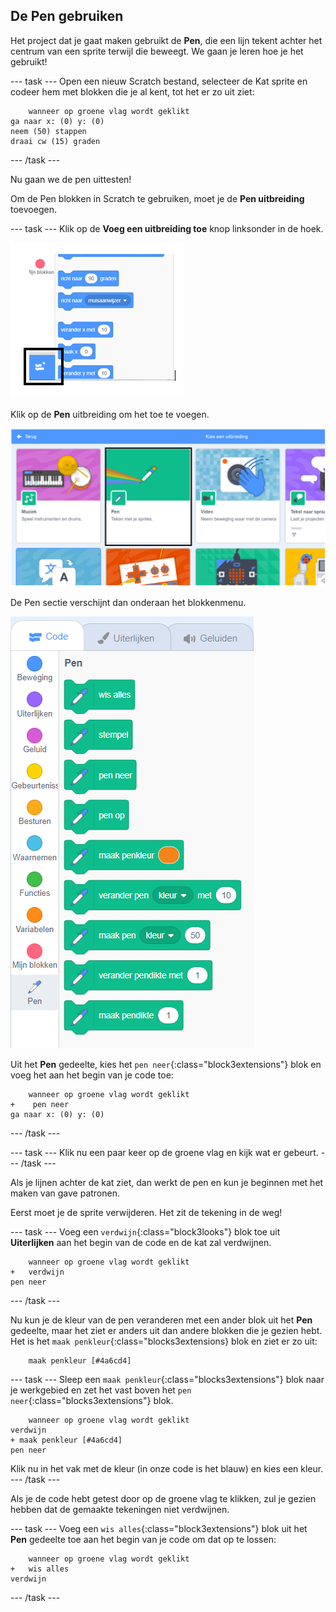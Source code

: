 ## De Pen gebruiken

Het project dat je gaat maken gebruikt de **Pen**, die een lijn tekent achter het centrum van een sprite terwijl die beweegt. We gaan je leren hoe je het gebruikt!

\--- task \--- Open een nieuw Scratch bestand, selecteer de Kat sprite en codeer hem met blokken die je al kent, tot het er zo uit ziet:

```blocks3
    wanneer op groene vlag wordt geklikt
ga naar x: (0) y: (0)
neem (50) stappen
draai cw (15) graden
```

\--- /task \---

Nu gaan we de pen uittesten!

Om de Pen blokken in Scratch te gebruiken, moet je de **Pen uitbreiding** toevoegen.

\--- task \--- Klik op de **Voeg een uitbreiding toe** knop linksonder in de hoek.

![voeg een gemarkeerde knop als uitbreiding toe](images/add-extension-annotated.png)

Klik op de **Pen** uitbreiding om het toe te voegen.

![pen uitbreiding gemarkeerd](images/click-pen-annotated.png)

De Pen sectie verschijnt dan onderaan het blokkenmenu.

![pen uitbreiding blokken](images/pen-extension-blocks.png)

Uit het **Pen** gedeelte, kies het `pen neer`{:class="block3extensions"} blok en voeg het aan het begin van je code toe:

```blocks3
    wanneer op groene vlag wordt geklikt
+    pen neer
ga naar x: (0) y: (0)
```

\--- /task \---

\--- task \--- Klik nu een paar keer op de groene vlag en kijk wat er gebeurt. \--- /task \---

Als je lijnen achter de kat ziet, dan werkt de pen en kun je beginnen met het maken van gave patronen.

Eerst moet je de sprite verwijderen. Het zit de tekening in de weg!

\--- task \--- Voeg een `verdwijn`{:class="block3looks"} blok toe uit **Uiterlijken** aan het begin van de code en de kat zal verdwijnen.

```blocks3
    wanneer op groene vlag wordt geklikt
+   verdwijn
pen neer
```

\--- /task \---

Nu kun je de kleur van de pen veranderen met een ander blok uit het **Pen** gedeelte, maar het ziet er anders uit dan andere blokken die je gezien hebt. Het is het `maak penkleur`{:class="blocks3extensions} blok en ziet er zo uit:

```blocks3
    maak penkleur [#4a6cd4]
```

\--- task \--- Sleep een `maak penkleur`{:class="blocks3extensions"} blok naar je werkgebied en zet het vast boven het `pen neer`{:class="blocks3extensions"} blok.

```blocks3
    wanneer op groene vlag wordt geklikt
verdwijn
+ maak penkleur [#4a6cd4]
pen neer
```

Klik nu in het vak met de kleur (in onze code is het blauw) en kies een kleur. \--- /task \---

Als je de code hebt getest door op de groene vlag te klikken, zul je gezien hebben dat de gemaakte tekeningen niet verdwijnen.

\--- task \--- Voeg een `wis alles`{:class="block3extensions"} blok uit het **Pen** gedeelte toe aan het begin van je code om dat op te lossen:

```blocks3
    wanneer op groene vlag wordt geklikt
+   wis alles
verdwijn
```

\--- /task \---